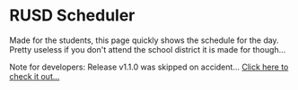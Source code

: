 # RUSD Scheduler
Made for the students, this page quickly shows the schedule for the day. Pretty useless if you don't attend the school district it is made for though...

Note for developers: Release v1.1.0 was skipped on accident... [Click here to check it out...](https://www.youtube.com/watch?v=dQw4w9WgXcQ "WHS Scheduler: v1.1.0")
